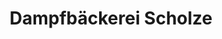 ---
title: "Dampfbäckerei Scholze"
url: /ralbitz-rosenthal/dampfbaeckerei-scholze/
shop: Bäckerei
---